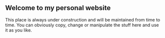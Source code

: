 ## Welcome to my personal website

This place is always under construction and will be maintained from time to time. You can obviously copy, change or manipulate the stuff here and use it as you like. 
